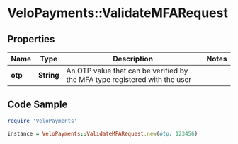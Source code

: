# VeloPayments::ValidateMFARequest

## Properties

Name | Type | Description | Notes
------------ | ------------- | ------------- | -------------
**otp** | **String** | An OTP value that can be verified by the MFA type registered with the user | 

## Code Sample

```ruby
require 'VeloPayments'

instance = VeloPayments::ValidateMFARequest.new(otp: 123456)
```


